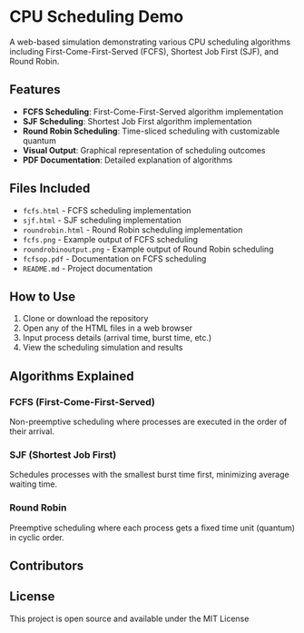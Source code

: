 # CPU Scheduling Demo

A web-based simulation demonstrating various CPU scheduling algorithms including First-Come-First-Served (FCFS), Shortest Job First (SJF), and Round Robin.

## Features

- **FCFS Scheduling**: First-Come-First-Served algorithm implementation
- **SJF Scheduling**: Shortest Job First algorithm implementation  
- **Round Robin Scheduling**: Time-sliced scheduling with customizable quantum
- **Visual Output**: Graphical representation of scheduling outcomes
- **PDF Documentation**: Detailed explanation of algorithms

## Files Included

- `fcfs.html` - FCFS scheduling implementation
- `sjf.html` - SJF scheduling implementation
- `roundrobin.html` - Round Robin scheduling implementation
- `fcfs.png` - Example output of FCFS scheduling
- `roundrobinoutput.png` - Example output of Round Robin scheduling
- `fcfsop.pdf` - Documentation on FCFS scheduling
- `README.md` - Project documentation

## How to Use

1. Clone or download the repository
2. Open any of the HTML files in a web browser
3. Input process details (arrival time, burst time, etc.)
4. View the scheduling simulation and results

## Algorithms Explained

### FCFS (First-Come-First-Served)
Non-preemptive scheduling where processes are executed in the order of their arrival.

### SJF (Shortest Job First)
Schedules processes with the smallest burst time first, minimizing average waiting time.

### Round Robin
Preemptive scheduling where each process gets a fixed time unit (quantum) in cyclic order.

## Contributors

## License

This project is open source and available under the MIT License
